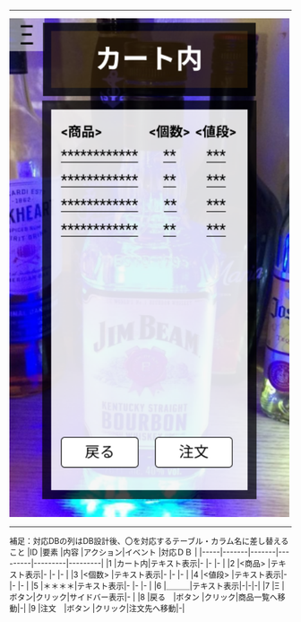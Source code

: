 *****
<img src="../img/ka-to.png" width=500>

*****

補足：対応DBの列はDB設計後、〇を対応するテーブル・カラム名に差し替えること
|ID   |要素   |内容   |アクション|イベント |対応ＤＢ |
|-----|-------|-------|---------|---------|---------|
|1    |カート内|テキスト表示|-    |-       |-       |
|2    |<商品> |テキスト表示|-   |-   |-   |
|3    |<個数> |テキスト表示|-   |-   |-   |
|4    |<値段> |テキスト表示|-   |-   |-   |
|5    |＊＊＊＊|テキスト表示|-   |-   |-    |
|6    |＿＿＿|テキスト表示|-|-|-|
|7    |Ξ      |ボタン|クリック|サイドバー表示|-  |
|8    |戻る　|ボタン |クリック|商品一覧へ移動|-|
|9    |注文　|ボタン |クリック|注文先へ移動|-|
